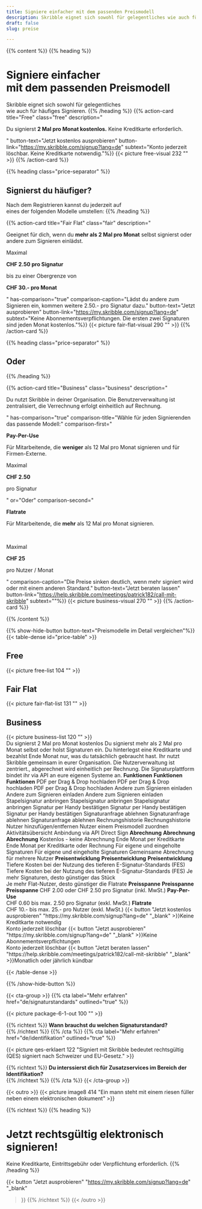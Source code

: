 ```yaml
---
title: Signiere einfacher mit dem passenden Preismodell
description: Skribble eignet sich sowohl für gelegentliches wie auch für häufiges Signieren.
draft: false
slug: preise

---
```


{{% content %}}
{{% heading %}}
# Signiere einfacher </br> mit dem passenden Preismodell
Skribble eignet sich sowohl für gelegentliches</br>wie auch für häufiges Signieren.
{{% /heading %}}
{{% action-card
  title="Free"
  class="free"
  description="<p>Du signierst <strong>2 Mal pro Monat kostenlos.</strong> Keine Kreditkarte erforderlich.</p>"
  button-text="Jetzt kostenlos ausprobieren"
  button-link="https://my.skribble.com/signup?lang=de"
  subtext="Konto jederzeit löschbar. Keine Kreditkarte notwendig."%}}
    {{< picture free-visual 232 "" >}}
{{% /action-card %}}

{{% heading class="price-separator" %}}
## Signierst du häufiger?
Nach dem Registrieren kannst du jederzeit auf </br> eines der folgenden Modelle umstellen:
{{% /heading %}}

{{% action-card
  title="Fair Flat"
  class="fair"
  description="<p>Geeignet für dich, wenn du <strong>mehr als 2 Mal pro Monat</strong> selbst signierst oder andere zum Signieren einlädst.</p><p class='top-spaced'>Maximal</p><p><strong>CHF <span class='large'>2.50</span> pro Signatur</strong></p><p>bis zu einer Obergrenze von</p><p><strong>CHF <span class='large'>30.-</span> pro Monat</strong></p>"
  has-comparison="true"
  comparison-caption="Lädst du andere zum Signieren ein, kommen weitere 2.50.- pro Signatur dazu."
  button-text="Jetzt ausprobieren"
  button-link="https://my.skribble.com/signup?lang=de"
  subtext="Keine Abonnementsverpflichtungen. Die ersten zwei Signaturen sind jeden Monat kostenlos."%}}
    {{< picture fair-flat-visual 290 "" >}}
{{% /action-card %}}


{{% heading class="price-separator" %}}
## Oder
{{% /heading %}}

{{% action-card
  title="Business"
  class="business"
  description="<p>Du nutzt Skribble in deiner Organisation. Die Benutzerverwaltung ist zentralisiert, die Verrechnung erfolgt einheitlich auf Rechnung.</p>"
  has-comparison="true"
  comparison-title="Wähle für jeden Signierenden das passende Modell:"
  comparison-first="<p><strong>Pay-Per-Use</strong></p><p>Für Mitarbeitende, die <strong>weniger</strong> als 12 Mal pro Monat signieren und für Firmen-Externe.</p><p class='top-spaced'>Maximal</p><p><strong>CHF <span class='large'>2.50</strong></span></p><p>pro Signatur</p>"
  or="Oder"
  comparison-second="<p><strong>Flatrate</strong></p><p>Für Mitarbeitende, die <strong>mehr</strong> als 12 Mal pro Monat signieren.</p><br><p class='top-spaced'>Maximal</p><p><strong>CHF <span class='large'>25</strong></span></p><p>pro Nutzer / Monat</p>"
  comparison-caption="Die Preise sinken deutlich, wenn mehr signiert wird oder mit einem anderen Standard."
  button-text="Jetzt beraten lassen"
  button-link="https://help.skribble.com/meetings/patrick182/call-mit-skribble"
  subtext=""%}}
    {{< picture business-visual 270 "" >}}
{{% /action-card %}}

{{% /content %}}

{{% show-hide-button button-text="Preismodelle im Detail vergleichen"%}}
{{< table-dense id="price-table" >}}
<thead>
<tr>
<th style="width: 33%;"><div class="header-with-image"><span><h2>Free</h2></span><span class="header-image">{{< picture free-list 104 "" >}}</span></div></th>
<th style="width: 33%;"><div class="header-with-image"><h2>Fair Flat</h2><span class="header-image">{{< picture fair-flat-list 131 "" >}}</span></div></th>
<th style="width: 33%;"><div class="header-with-image"><h2>Business</h2><span class="header-image">{{< picture business-list 120 "" >}}</span></div></th>
</tr>
</thead>

<tbody>
<tr>
<td>Du signierst 2 Mal pro Monat kostenlos</td>
<td>Du signierst mehr als 2 Mal pro Monat selbst oder holst Signaturen ein. Du hinterlegst eine Kreditkarte und bezahlst Ende Monat nur, was du tatsächlich gebraucht hast.</td>
<td>Ihr nutzt Skribble gemeinsam in eurer Organisation. Die Nutzerverwaltung ist zentriert., abgerechnet wird einheitlich per Rechnung. Die Signaturplattform bindet ihr via API an eure eigenen Systeme an.</td>
</tr>

<tr>
<td><strong>Funktionen</strong></td>
<td><strong>Funktionen</strong></td>
<td><strong>Funktionen</strong></td>
</tr>

<tr>
<td>PDF per Drag & Drop hochladen</td>
<td>PDF per Drag & Drop hochladen</td>
<td>PDF per Drag & Drop hochladen</td>
</tr>

<tr>
<td>Andere zum Signieren einladen</td>
<td>Andere zum Signieren einladen</td>
<td>Andere zum Signieren einladen</td>
</tr>

<tr>
<td>Stapelsignatur anbringen</td>
<td>Stapelsignatur anbringen</td>
<td>Stapelsignatur anbringen</td>
</tr>

<tr>
<td>Signatur per Handy bestätigen</td>
<td>Signatur per Handy bestätigen</td>
<td>Signatur per Handy bestätigen</td>
</tr>

<tr>
<td>Signaturanfrage ablehnen</td>
<td>Signaturanfrage ablehnen</td>
<td>Signaturanfrage ablehnen</td>
</tr>

<tr>
<td></td>
<td>Rechnungshistorie</td>
<td>Rechnungshistorie</td>
</tr>

<tr>
<td></td>
<td></td>
<td>Nutzer hinzufügen/entfernen</td>
</tr>

<tr>
<td></td>
<td></td>
<td>Nutzer einem Preismodell zuordnen</td>
</tr>

<tr>
<td></td>
<td></td>
<td>Aktivitätsübersicht</td>
</tr>

<tr>
<td></td>
<td></td>
<td>Anbindung via API</td>
</tr>

<tr>
<td></td>
<td></td>
<td>Direct Sign</td>
</tr>

<tr>
<td><strong>Abrechnung</strong></td>
<td><strong>Abrechnung</strong></td>
<td><strong>Abrechnung</strong></td>
</tr>

<tr>
<td>Kostenlos - keine Abrechnung</td>
<td>Ende Monat per Kreditkarte</td>
<td>Ende Monat per Kreditkarte oder Rechnung</td>
</tr>

<tr>
<td></td>
<td>Für eigene und eingeholte Signaturen</td>
<td>Für eigene und eingeholte Signaturen</td>
</tr>

<tr>
<td></td>
<td></td>
<td>Gemeinsame Abrechnung für mehrere Nutzer</td>
</tr>

<tr>
<td><strong>Preisentwicklung</strong></td>
<td><strong>Preisentwicklung</strong></td>
<td><strong>Preisentwicklung</strong></td>
</tr>

<tr>
<td></td>
<td>Tiefere Kosten bei der Nutzung des tieferen E-Signatur-Standards (FES)</td>
<td>Tiefere Kosten bei der Nutzung des tieferen E-Signatur-Standards (FES)</td>
</tr>

<tr>
<td></td>
<td></td>
<td>Je mehr Signaturen, desto günstiger das Stück<br>Je mehr Flat-Nutzer, desto günstiger die Flatrate</td>
</tr>

<tr>
<td><strong>Preisspanne</strong></td>
<td><strong>Preisspanne</strong></td>
<td><strong>Preisspanne</strong></td>
</tr>

<tr>
<td></td>
<td>CHF 2.00 oder CHF 2.50 pro Signatur (inkl. MwSt.)</td>
<td><strong>Pay-Per-Use</strong><br>CHF 0.60 bis max. 2.50 pro Signatur (exkl. MwSt.)</td>
</tr>

<tr>
<td></td>
<td></td>
<td><strong>Flatrate</strong><br>CHF 10.- bis max. 25.- pro Nutzer (exkl. MwSt.)</td>
</tr>

<tr>
<td>{{< button
  "Jetzt kostenlos ausprobieren"
  "https://my.skribble.com/signup?lang=de"
  "_blank"
>}}Keine Kreditkarte notwendig<br>Konto jederzeit löschbar</td>
<td>{{< button
  "Jetzt ausprobieren"
  "https://my.skribble.com/signup?lang=de"
  "_blank"
>}}Keine Abonnementsverpflichtungen<br>Konto jederzeit löschbar</td>
<td>{{< button
  "Jetzt beraten lassen"
  "https://help.skribble.com/meetings/patrick182/call-mit-skribble"
  "_blank"
>}}Monatlich oder jährlich kündbar</td>
</tr>

</tbody>

{{< /table-dense >}}

{{% /show-hide-button %}}


[//]: # (--------------------------------------------------------------------------------------------------------------)

{{< cta-group >}}
{{% cta
  label="Mehr erfahren"
  href="de/signaturstandards"
  outlined="true"
%}}

{{< picture package-6-1-out 100 "" >}}

{{% richtext %}}
**Wann brauchst du welchen Signaturstandard?**<br>
{{% /richtext %}}
{{% /cta %}}
{{% cta
  label="Mehr erfahren"
  href="de/identifikation"
  outlined="true"
%}}

{{< picture qes-erklaert 122 "Signiert mit Skribble bedeutet rechtsgültig (QES) signiert nach Schweizer und EU-Gesetz." >}}

{{% richtext %}}
**Du interssierst dich für Zusatzservices im Bereich der Identifikation?**<br>
{{% /richtext %}}
{{% /cta %}}
{{< /cta-group >}}


[//]: # (--------------------------------------------------------------------------------------------------------------)

{{< outro >}}
{{< picture image8 414 "Ein mann steht mit einem riesen füller neben einem elektronischen dokument" >}}

{{% richtext %}}
{{% heading %}}
# Jetzt rechtsgültig elektronisch signieren!
Keine Kreditkarte, Eintrittsgebühr oder Verpflichtung erforderlich.
{{% /heading %}}

{{< button
  "Jetzt ausprobieren"
  "https://my.skribble.com/signup?lang=de"
  "_blank"
>}}
{{% /richtext %}}
{{< /outro >}}
